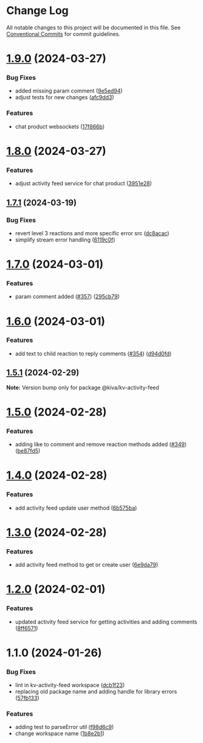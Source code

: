 # Change Log

All notable changes to this project will be documented in this file.
See [Conventional Commits](https://conventionalcommits.org) for commit guidelines.

# [1.9.0](https://github.com/kiva/kv-ui-elements/compare/@kiva/kv-activity-feed@1.8.0...@kiva/kv-activity-feed@1.9.0) (2024-03-27)


### Bug Fixes

* added missing param comment ([9e5ed94](https://github.com/kiva/kv-ui-elements/commit/9e5ed94abdb0855fa3fca529df4d6ed0fa09a284))
* adjust tests for new changes ([afc9dd3](https://github.com/kiva/kv-ui-elements/commit/afc9dd3d89e58dd1851ac7fcd7af784cfe3e6ca2))


### Features

* chat product websockets ([17f866b](https://github.com/kiva/kv-ui-elements/commit/17f866b2753b586ae17f113a1407a7ef469b11eb))





# [1.8.0](https://github.com/kiva/kv-ui-elements/compare/@kiva/kv-activity-feed@1.7.1...@kiva/kv-activity-feed@1.8.0) (2024-03-27)


### Features

* adjust activity feed service for chat product ([3951e28](https://github.com/kiva/kv-ui-elements/commit/3951e285c3bec6c3fa6f145e7de4223d82dd2a84))





## [1.7.1](https://github.com/kiva/kv-ui-elements/compare/@kiva/kv-activity-feed@1.7.0...@kiva/kv-activity-feed@1.7.1) (2024-03-19)


### Bug Fixes

* revert level 3 reactions and more specific error src ([dc8acac](https://github.com/kiva/kv-ui-elements/commit/dc8acaca403b438d34daca49e85442627883b08f))
* simplify stream error handling ([6119c0f](https://github.com/kiva/kv-ui-elements/commit/6119c0f71f467c92bae67b5e96a5a03e16ba9166))





# [1.7.0](https://github.com/kiva/kv-ui-elements/compare/@kiva/kv-activity-feed@1.6.0...@kiva/kv-activity-feed@1.7.0) (2024-03-01)


### Features

* param comment added ([#357](https://github.com/kiva/kv-ui-elements/issues/357)) ([295cb79](https://github.com/kiva/kv-ui-elements/commit/295cb79f0ff476ce2ceaf5e1fdd57475ddb7c508))





# [1.6.0](https://github.com/kiva/kv-ui-elements/compare/@kiva/kv-activity-feed@1.5.1...@kiva/kv-activity-feed@1.6.0) (2024-03-01)


### Features

* add text to child reaction to reply comments ([#354](https://github.com/kiva/kv-ui-elements/issues/354)) ([d94d0fd](https://github.com/kiva/kv-ui-elements/commit/d94d0fdbefc33162b665207d20d3e3c26d5106a9))





## [1.5.1](https://github.com/kiva/kv-ui-elements/compare/@kiva/kv-activity-feed@1.5.0...@kiva/kv-activity-feed@1.5.1) (2024-02-29)

**Note:** Version bump only for package @kiva/kv-activity-feed





# [1.5.0](https://github.com/kiva/kv-ui-elements/compare/@kiva/kv-activity-feed@1.4.0...@kiva/kv-activity-feed@1.5.0) (2024-02-28)


### Features

* adding like to comment and remove reaction methods added ([#349](https://github.com/kiva/kv-ui-elements/issues/349)) ([be87fd5](https://github.com/kiva/kv-ui-elements/commit/be87fd55b504ce88a23e9c72acd354291a8b5a5f))





# [1.4.0](https://github.com/kiva/kv-ui-elements/compare/@kiva/kv-activity-feed@1.3.0...@kiva/kv-activity-feed@1.4.0) (2024-02-28)


### Features

* add activity feed update user method ([6b575ba](https://github.com/kiva/kv-ui-elements/commit/6b575bacf18e9b966a135bd2e188059567b87d66))





# [1.3.0](https://github.com/kiva/kv-ui-elements/compare/@kiva/kv-activity-feed@1.2.0...@kiva/kv-activity-feed@1.3.0) (2024-02-28)


### Features

* add activity feed method to get or create user ([6e9da79](https://github.com/kiva/kv-ui-elements/commit/6e9da79f7303ab1335564bf2f7dbee8c5db7ce28))





# [1.2.0](https://github.com/kiva/kv-ui-elements/compare/@kiva/kv-activity-feed@1.1.0...@kiva/kv-activity-feed@1.2.0) (2024-02-01)


### Features

* updated activity feed service for getting activities and adding comments ([8ff6571](https://github.com/kiva/kv-ui-elements/commit/8ff657165a9b258dd4996cea4968364dd9a16062))





# 1.1.0 (2024-01-26)


### Bug Fixes

* lint in kv-activity-feed workspace ([dcb1f23](https://github.com/kiva/kv-ui-elements/commit/dcb1f23d4288de2ac9eb1e456818620cb4b86149))
* replacing old package name and adding handle for library errors ([57fb133](https://github.com/kiva/kv-ui-elements/commit/57fb133ff047f36502e06c6d3d136cf269d16ed6))


### Features

* adding test to parseError util ([f98d6c9](https://github.com/kiva/kv-ui-elements/commit/f98d6c96eabaee02f77efb1f400ab6795ce673af))
* change workspace name ([1b8e2b1](https://github.com/kiva/kv-ui-elements/commit/1b8e2b129e47c64a62778b8be226567b745a7fba))
